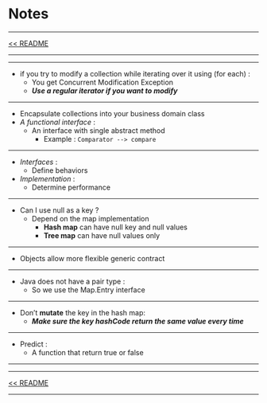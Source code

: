 <h1>Notes</h1>

<hr>
<a href="README.md">&lt;&lt; README </a>
<hr>

<hr>

- if you try to modify a collection while iterating  over it using (for each) :
  - You get Concurrent Modification Exception
  - _**Use a regular iterator if you want to modify**_

<hr>

- Encapsulate collections into your business domain class
- _A functional interface_ :
    - An interface with  single abstract method
      - Example : `Comparator --> compare`

<hr>


- _Interfaces_ :
    - Define behaviors
- _Implementation_ :
    - Determine performance

<hr>

- Can I use null as a key ?
  - Depend on the map implementation
    - **Hash map** can have null key and null values
    - **Tree map** can have null values only
    
<hr>

- Objects allow more flexible generic contract

<hr>

- Java does not have a pair type :
    - So we use the Map.Entry interface

<hr>

- Don’t **mutate** the key in the hash map:
  - **_Make sure the key hashCode return the same value every time_**

<hr>

- Predict :
  - A function that return true or false 
<hr>


<hr>
<a href="README.md">&lt;&lt; README </a>
<hr>